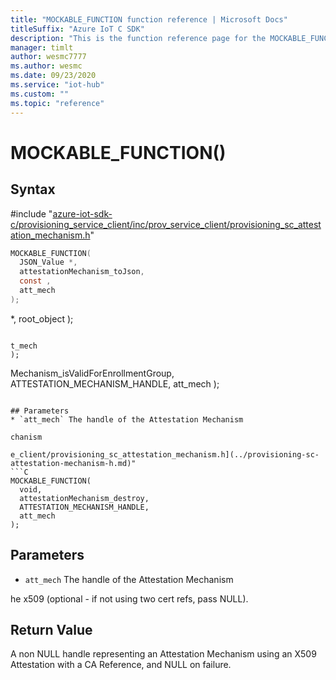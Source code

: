 ```yaml
---                             
title: "MOCKABLE_FUNCTION function reference | Microsoft Docs" 
titleSuffix: "Azure IoT C SDK"            
description: "This is the function reference page for the MOCKABLE_FUNCTION() function in the Azure IoT C SDK. This SDK is used with Azure IoT Hub and Azure IoT Hub Device Provisioning Service"            
manager: timlt                 
author: wesmc7777              
ms.author: wesmc               
ms.date: 09/23/2020                    
ms.service: "iot-hub"             
ms.custom: ""                
ms.topic: "reference"        
---                            
```


# MOCKABLE_FUNCTION()

## Syntax

\#include "[azure-iot-sdk-c/provisioning_service_client/inc/prov_service_client/provisioning_sc_attestation_mechanism.h](../provisioning-sc-attestation-mechanism-h.md)"  
```C
MOCKABLE_FUNCTION(
  JSON_Value *,
  attestationMechanism_toJson,
  const ,
  att_mech
);
```

 *,
  root_object
);
```

t_mech
);
```

Mechanism_isValidForEnrollmentGroup,
  ATTESTATION_MECHANISM_HANDLE,
  att_mech
);
```

## Parameters
* `att_mech` The handle of the Attestation Mechanism

chanism

e_client/provisioning_sc_attestation_mechanism.h](../provisioning-sc-attestation-mechanism-h.md)"  
```C
MOCKABLE_FUNCTION(
  void,
  attestationMechanism_destroy,
  ATTESTATION_MECHANISM_HANDLE,
  att_mech
);
```

## Parameters
* `att_mech` The handle of the Attestation Mechanism

he x509 (optional - if not using two cert refs, pass NULL).

## Return Value
A non NULL handle representing an Attestation Mechanism using an X509 Attestation with a CA Reference, and NULL on failure.

